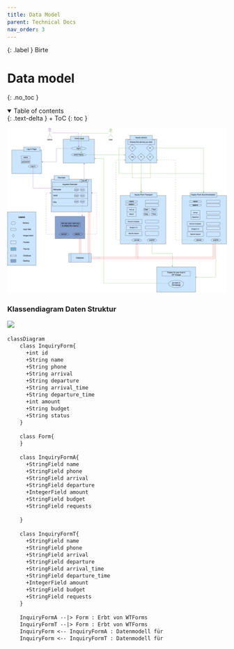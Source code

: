 ```yaml
---
title: Data Model
parent: Technical Docs
nav_order: 3
---
```


{: .label }
Birte

# Data model
{: .no_toc }

<details open markdown="block">
{: .text-delta }
<summary>Table of contents</summary>
+ ToC
{: toc }
</details>


![Ablauf Diagram](../assets/images/ablauf.drawio.png)

### Klassendiagram Daten Struktur

[![](https://mermaid.ink/img/pako:eNrFVN1qgzAYfZWQ22mp1n_GYNAVel1hMISR1tQGNNqYlHWub7a7vdhSU4o_2cZgMG_Uc77zxXP8kgZuyhTDCG5yVNdzgjKGioQCebUIWNK9IOy4KFnRKByAG0I5IOn1dcUZoRmgqMBDrNqVdAQixsgB5UM4xRViXLCv6p85GS9wFfXZ8xeiohSUDwVrkWZ4hNYccVEr9KRu3RQ69jVsJ6P7ZtB5QXCe6qJRhC4fxehDUtw4qSXlOMPsItUZV5TWvaIY3gtc87rr73uz8T-Z1Sh1szGQ90v-PLBeVN2JAKb5dtdOEIjAA1tzcCgpeIzPSD0qj39XDm5Ns79aBOaIY1rIbZ3nYPvxzn4UxVoRNGCBWYFIKo-H9k8nkO-wzBBG8jHFWyRynsCEnmQpErxcHekGRpwJbEBRpbLj5UCB0RbltUQrRGHUwBcY2U44sQLPDn3Hdlzb9x0DHiXsTSzLcdxwZruWOw1c_2TA17KULaaTIPBmbhhY08AOLc_22n5PLXle9PQJ4ouIrA?type=png)](https://mermaid.live/edit#pako:eNrFVN1qgzAYfZWQ22mp1n_GYNAVel1hMISR1tQGNNqYlHWub7a7vdhSU4o_2cZgMG_Uc77zxXP8kgZuyhTDCG5yVNdzgjKGioQCebUIWNK9IOy4KFnRKByAG0I5IOn1dcUZoRmgqMBDrNqVdAQixsgB5UM4xRViXLCv6p85GS9wFfXZ8xeiohSUDwVrkWZ4hNYccVEr9KRu3RQ69jVsJ6P7ZtB5QXCe6qJRhC4fxehDUtw4qSXlOMPsItUZV5TWvaIY3gtc87rr73uz8T-Z1Sh1szGQ90v-PLBeVN2JAKb5dtdOEIjAA1tzcCgpeIzPSD0qj39XDm5Ns79aBOaIY1rIbZ3nYPvxzn4UxVoRNGCBWYFIKo-H9k8nkO-wzBBG8jHFWyRynsCEnmQpErxcHekGRpwJbEBRpbLj5UCB0RbltUQrRGHUwBcY2U44sQLPDn3Hdlzb9x0DHiXsTSzLcdxwZruWOw1c_2TA17KULaaTIPBmbhhY08AOLc_22n5PLXle9PQJ4ouIrA)


```mermaid
classDiagram
    class InquiryForm{
      +int id
      +String name
      +String phone
      +String arrival
      +String departure
      +String arrival_time
      +String departure_time
      +int amount
      +String budget
      +String status
    }
    
    class Form{
    }
    
    class InquiryFormA{
      +StringField name
      +StringField phone
      +StringField arrival
      +StringField departure
      +IntegerField amount
      +StringField budget
      +StringField requests
    
    }
    
    class InquiryFormT{
      +StringField name
      +StringField phone
      +StringField arrival
      +StringField departure
      +StringField arrival_time
      +StringField departure_time
      +IntegerField amount
      +StringField budget
      +StringField requests
    }
    
    InquiryFormA --|> Form : Erbt von WTForms
    InquiryFormT --|> Form : Erbt von WTForms
    InquiryForm <-- InquiryFormA : Datenmodell für
    InquiryForm <-- InquiryFormT : Datenmodell für
```

